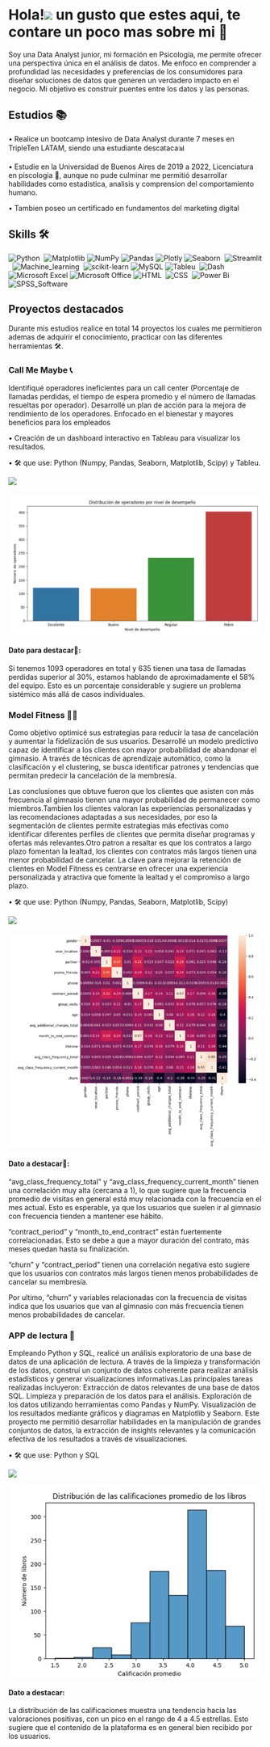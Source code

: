# Hola!<img src="https://media.giphy.com/media/hvRJCLFzcasrR4ia7z/giphy.gif" width="35"> un gusto que estes aqui, te contare un poco mas sobre mi 💫
Soy una Data Analyst junior, mi formación en Psicología, me permite ofrecer una perspectiva única en el análisis de datos. Me enfoco en comprender a profundidad las necesidades y preferencias de los consumidores para diseñar soluciones de datos que generen un verdadero impacto en el negocio. Mi objetivo es construir puentes entre los datos y las personas.

## Estudios 📚
• Realice un bootcamp intesivo de Data Analyst durante 7 meses en TripleTen LATAM, siendo una estudiante descataca📊

• Estudie en la Universidad de Buenos Aires de 2019 a 2022, Licenciatura en piscologia 🧠, aunque no pude culminar me permitió desarrollar habilidades como estadistica, analisis y comprension del comportamiento humano.

• Tambien poseo un certificado en fundamentos del marketing digital

## Skills 🛠️

![Python](https://img.shields.io/badge/python-3670A0?style=for-the-badge&logo=python&logoColor=ffdd54)&nbsp;
![Matplotlib](https://img.shields.io/badge/Matplotlib-%23ffffff.svg?style=for-the-badge&logo=Matplotlib&logoColor=black)
![NumPy](https://img.shields.io/badge/numpy-%23013243.svg?style=for-the-badge&logo=numpy&logoColor=white)
![Pandas](https://img.shields.io/badge/pandas-%23150458.svg?style=for-the-badge&logo=pandas&logoColor=white)
![Plotly](https://img.shields.io/badge/Plotly-%233F4F75.svg?style=for-the-badge&logo=plotly&logoColor=white)
![Seaborn](https://img.shields.io/badge/Seaborn-9933CC.svg?style=for-the-badge&logo=Seaborn&logoColor=white)&nbsp;
![Streamlit](https://img.shields.io/badge/Streamlit-CB2029.svg?style=for-the-badge&logo=Streamlit&logoColor=white)&nbsp;
![Machine_learning](https://img.shields.io/badge/Machine_learning-%23Clojure.svg?style=for-the-badge&logo=Machine_learning&logoColor=white)&nbsp;
![scikit-learn](https://img.shields.io/badge/scikit--learn-%23F7931E.svg?style=for-the-badge&logo=scikit-learn&logoColor=white)
![MySQL](https://img.shields.io/badge/mysql-4479A1.svg?style=for-the-badge&logo=mysql&logoColor=white)
![Tableu](https://img.shields.io/badge/Tableu-D70A53.svg?style=for-the-badge&logo=Tableu&logoColor=white)&nbsp;
![Dash](https://img.shields.io/badge/Dash-%2388171A.svg?style=for-the-badge&logo=Dash&logoColor=white)&nbsp;
![Microsoft Excel](https://img.shields.io/badge/Microsoft_Excel-217346?style=for-the-badge&logo=microsoft-excel&logoColor=white)
![Microsoft Office](https://img.shields.io/badge/Microsoft_Office-D83B01?style=for-the-badge&logo=microsoft-office&logoColor=white)
![HTML](https://img.shields.io/badge/html-3DDC84.svg?style=for-the-badge&logo=html&logoColor=white)&nbsp;
![CSS](https://img.shields.io/badge/css-%231572B6.svg?style=for-the-badge&logo=css&logoColor=white)&nbsp;
![Power Bi](https://img.shields.io/badge/power_bi-F2C811?style=for-the-badge&logo=powerbi&logoColor=black)
![SPSS_Software](https://img.shields.io/badge/SPSS_Software-%232C5263.svg?style=for-the-badge&logo=SPSS_Software&logoColor=white)&nbsp;

## Proyectos destacados 
Durante mis estudios realice en total 14 proyectos los cuales me permitieron ademas de adquirir el conocimiento, practicar con las diferentes herramientas 🛠️. 
### Call Me Maybe 📞
Identifiqué operadores ineficientes para un call center (Porcentaje de llamadas perdidas, el tiempo de espera promedio y el número de llamadas resueltas por operador). Desarrollé un plan de acción para la mejora de rendimiento de los operadores. Enfocado en el bienestar y mayores beneficios para los empleados 

• Creación de un dashboard interactivo en Tableau para visualizar los resultados. 

• 🛠️ que use: Python (Numpy, Pandas, Seaborn, Matplotlib, Scipy) y Tableu.

 <a href="https://drive.google.com/drive/folders/1WpDE0LrWlR1Q3MQYN6jtaozbe4EBrrjR"><img src="https://img.shields.io/badge/-Presentacion%20%20-9933CC?style=flat&logoColor=white"/></a>

<img src="Captura de pantalla 2025-01-12 143346.png">

#### Dato para destacar💫: 
Si tenemos 1093 operadores en total y 635 tienen una tasa de llamadas perdidas superior al 30%,
estamos hablando de aproximadamente el 58% del equipo. Esto es un porcentaje considerable y
sugiere un problema sistémico más allá de casos individuales.

### Model Fitness 🏋️‍♀️
Como objetivo optimicé sus estrategias para reducir la tasa de cancelación y aumentar la fidelización de sus usuarios. Desarrollé un modelo predictivo capaz de identificar a los clientes con mayor probabilidad de abandonar el gimnasio. A través de técnicas de aprendizaje automático, como la clasificación y el clustering, se busca identificar patrones y tendencias que permitan predecir la cancelación de la membresía.

Las conclusiones que obtuve fueron que los clientes que asisten con más frecuencia al gimnasio tienen una mayor probabilidad de permanecer como miembros.Tambien los clientes valoran las experiencias personalizadas y las recomendaciones adaptadas a sus necesidades, por eso la segmentación de clientes permite estrategias más efectivas como identificar diferentes perfiles de clientes que permita diseñar programas y ofertas más relevantes.Otro patron a resaltar es que los contratos a largo plazo fomentan la lealtad, los clientes con contratos más largos tienen una menor probabilidad de cancelar. La clave para mejorar la retención de clientes en Model Fitness es centrarse en ofrecer una experiencia personalizada y atractiva que fomente la lealtad y el compromiso a largo plazo.

• 🛠️ que use: Python (Numpy, Pandas, Seaborn, Matplotlib, Scipy)

<a href="https://github.com/reynacon-git/Pronostico-y-predicciones"><img src="https://img.shields.io/badge/-Proyecto%20%20-D70A53?style=flat&logoColor=white"/></a>

<img src="model_fitness_grafico.png">

#### Dato a destacar💫:
“avg_class_frequency_total” y “avg_class_frequency_current_month” tienen una correlación muy alta (cercana a 1), lo que sugiere que la frecuencia promedio de visitas en general está muy relacionada con la frecuencia en el mes actual. Esto es esperable, ya que los usuarios que suelen ir al gimnasio con frecuencia tienden a mantener ese hábito.

“contract_period” y “month_to_end_contract” están fuertemente correlacionadas. Esto se debe a que a mayor duración del contrato, más meses quedan hasta su finalización.


“churn” y “contract_period” tienen una correlación negativa esto sugiere que los usuarios con contratos más largos tienen menos probabilidades de cancelar su membresía.

Por ultimo, “churn” y variables relacionadas con la frecuencia de visitas indica que los usuarios que van al gimnasio con más frecuencia tienen menos probabilidades de cancelar.


### APP de lectura 📖
Empleando Python y SQL, realicé un análisis exploratorio de una base de datos de una aplicación de lectura. A través de la limpieza y transformación de los datos, construí un conjunto de datos coherente para realizar análisis estadísticos y generar visualizaciones informativas.Las principales tareas realizadas incluyeron:
Extracción de datos relevantes de una base de datos SQL.
Limpieza y preparación de los datos para el análisis.
Exploración de los datos utilizando herramientas como Pandas y NumPy.
Visualización de los resultados mediante gráficos y diagramas en Matplotlib y Seaborn.
Este proyecto me permitió desarrollar habilidades en la manipulación de grandes conjuntos de datos, la extracción de insights relevantes y la comunicación efectiva de los resultados a través de visualizaciones.

• 🛠️ que use: Python y SQL

<a href="https://github.com/reynacon-git/APP-de-libros-con-SQL-"><img src="https://img.shields.io/badge/-Proyecto%20%20-3DDC84?style=flat&logoColor=white"/></a>

<img src="sql_libros.png">

#### Dato a destacar:
La distribución de las calificaciones muestra una tendencia hacia las valoraciones positivas, con un
pico en el rango de 4 a 4.5 estrellas. Esto sugiere que el contenido de la plataforma es en general bien recibido por los usuarios.
